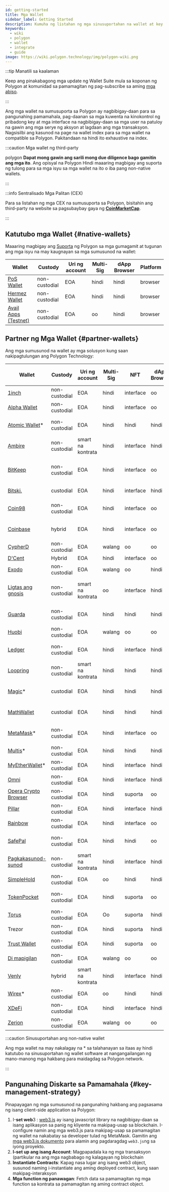 ```yaml
---
id: getting-started
title: Mga Wallet
sidebar_label: Getting Started
description: Kumuha ng listahan ng mga sinusuportahan na wallet at key diskarte.
keywords:
  - wiki
  - polygon
  - wallet
  - integrate
  - guide
image: https://wiki.polygon.technology/img/polygon-wiki.png
---
```


:::tip Manatili sa kaalaman

Keep ang pinakabagong mga update ng Wallet Suite mula sa koponan ng Polygon at komunidad sa pamamagitan ng pag-subscribe sa aming [<ins>mga abiso</ins>](https://polygon.technology/notifications/).

:::

Ang mga wallet na sumusuporta sa Polygon ay nagbibigay-daan para sa pangunahing pamamahala, pag-daanan sa mga kuwenta na kinokontrol ng pribadong key at mga interface na nagbibigay-daan sa mga user na patuloy na gawin ang mga serye ng aksyon at lagdaan ang mga transaksyon.
Nagsisilbi ang kasunod na page na wallet index para sa mga wallet na compatible sa Polygon. Pakitandaan
na hindi ito exhaustive na index.

:::caution Mga wallet ng third-party

polygon **Dapat mong gawin ang sarili mong due diligence bago gamitin ang mga ito**. Ang opisyal na Polygon Hindi maaaring magbigay ang suporta ng tulong para sa mga isyu sa mga wallet na ito o iba pang non-native wallets.

:::

:::info Sentralisado Mga Palitan (CEX)

Para sa listahan ng mga CEX na sumusuporta sa Polygon, bisitahin ang third-party na website sa pagsubaybay gaya ng
[<ins>**CoinMarketCap**</ins>](https://coinmarketcap.com/currencies/polygon/markets).

:::

## Katutubo mga Wallet {#native-wallets}

Maaaring magbigay ang [Suporta](https://support.polygon.technology/support/home) ng Polygon sa mga gumagamit at tugunan ang mga isyu na may kaugnayan sa mga sumusunod na wallet:

| Wallet | Custody | Uri ng account | Multi-Sig | dApp Browser | Platform |
|----------------------------------------------------------------------|---------------|--------------|-----------|--------------|----------|
| [PoS Wallet](https://wallet.polygon.technology/login/) | non-custodial | EOA | hindi | hindi | browser |
| [Hermez Wallet](https://wallet.hermez.io/login) | non-custodial | EOA | hindi | hindi | browser |
| [Avail Apps (Testnet)](https://devnet-avail.polygon.technology/) | non-custodial | EOA | oo | hindi | browser |


## Partner ng Mga Wallet {#partner-wallets}

Ang mga sumusunod na wallet ay mga solusyon kung saan nakipagtulungan ang Polygon Technology:

| Wallet | Custody | Uri ng account | Multi-Sig | NFT | dApp Browser | Suporta sa Bridge | Fiat On-Ramp | Mga Platform |
|---	|---	|---	|---	|---	|---	|---	|---	|---	|
| [1inch](https://1inch.io/wallet/) | non-custodial | EOA | hindi | interface | oo | oo | oo | mobile |
| [Alpha Wallet](https://alphawallet.com/) | non-custodial | EOA | hindi | interface | oo | oo | oo | mobile, api/sdk |
| [Atomic Wallet](https://atomicwallet.io/)* | non-custodial | EOA | hindi | hindi | hindi | hindi | oo | mobile, desktop, api/sdk |
| [Ambire](https://www.ambire.com/) | non-custodial | smart na kontrata | hindi | interface | hindi | oo | oo | browser |
| [BitKeep](https://bitkeep.com/) | non-custodial | EOA | hindi | interface | oo | oo | Oo | mobile, extension ng browser |
| [Bitski.](https://www.bitski.com/) | custodial | EOA | hindi | interface | hindi | oo | hindi | browser, api/sdk |
| [Coin98](https://coin98.com/wallet) | non-custodial | EOA | hindi | interface | oo | oo | oo | mobile, browser, api/sdk |
| [Coinbase](https://www.coinbase.com/wallet) | hybrid | EOA | hindi | interface | oo | oo | oo | mobile, browser, api/sdk |
| [CypherD](https://cypherd.io/) | non-custodial | EOA | walang  | oo | oo | oo | oo | mobile |
| [D'Cent](https://dcentwallet.com/) | Hybrid | EOA | hindi | interface | oo | oo | hindi | mobile |
| [Exodo](https://www.exodus.com/) | non-custodial | EOA | walang  | oo | hindi | hindi | oo | mobile, desktop |
| [Ligtas ang gnosis](https://gnosis-safe.io/) | non-custodial | smart na kontrata | oo | interface | hindi | hindi | walang  | mobile, browser, desktop, api/sdk |
| [Guarda](https://guarda.com/) | non-custodial | EOA | hindi | hindi | hindi | oo | oo | mobile, browser, desktop |
| [Huobi](https://www.itoken.com/en) | non-custodial | EOA | walang  | oo | oo | oo | hindi | mobile |
| [Ledger](https://www.ledger.com/) | non-custodial | EOA | hindi | interface | hindi | hindi | Oo | hardware, mobile, desktop |
| [Loopring](https://loopring.io/#/) | non-custodial | smart na kontrata | hindi | hindi | hindi | hindi | hindi | mobile, api/sdk |
| [Magic](https://fortmatic.com/)* | custodial | EOA | hindi | hindi | hindi |   |   | mobile, browser, api/sdk |
| [MathWallet](https://mathwallet.org/en-us/) | custodial | EOA | hindi | hindi | hindi | oo | oo | mobile, browser, api/sdk |
| [MetaMask](https://metamask.io/)* | non-custodial | EOA | hindi | interface | oo | hindi | hindi | mobile, browser, api/sdk |
| [Multis](https://multis.co/)* | non-custodial | EOA | hindi | hindi | hindi |   | oo | mobile, desktop |
| [MyEtherWallet](https://www.myetherwallet.com/)* | non-custodial | EOA | hindi | interface | hindi |   | oo | mobile |
| [Omni](https://omni.app/) | non-custodial | EOA | hindi | interface | hindi | oo |   | mobile at api/sdk |
| [Opera Crypto Browser](https://www.opera.com/crypto/next) | non-custodial | EOA | hindi | suporta | oo |   |   | mobile, browser |
| [Pillar](https://www.pillar.fi/) | non-custodial | EOA | hindi | interface | hindi |   | oo | mobile |
| [Rainbow](https://rainbow.me/) | non-custodial | EOA | hindi | interface | oo |   | walang  | mobile at api/sdk |
| [SafePal](https://safepal.io/) | non-custodial | EOA | hindi | hindi | oo | Oo |   | hardware, mobile, api/sdk |
| [Pagkakasunod-sunod](https://sequence.app/auth) | non-custodial | smart na kontrata | hindi | interface | hindi |   |   | browser, api/sdk |
| [SimpleHold](https://simplehold.io/) | non-custodial | EOA | oo | hindi | hindi |   | oo | mobile at api/sdk |
| [TokenPocket](https://www.tokenpocket.pro/en) | non-custodial | EOA | hindi | suporta | oo | oo | oo | mobile, browser, api/sdk |
| [Torus](https://toruswallet.io/) | non-custodial | EOA | Oo | suporta | hindi | hindi | hindi | browser, api/sdk |
| Trezor | non-custodial | EOA | hindi | suporta | hindi |   |   | hardware, mobile |
| [Trust Wallet](https://trustwallet.com/) | non-custodial | EOA | hindi | suporta | oo |   | oo | mobile |
| [Di mapigilan](https://unstoppable.money/) | non-custodial | EOA | walang  | oo | oo |   | walang  | mobile at api/sdk |
| [Venly](https://www.venly.io/) | hybrid | smart na kontrata | hindi | interface | hindi |   |   | browser, api/sdk |
| [Wirex](https://wirexapp.com/en/wirex-wallet)* | non-custodial | EOA | oo | hindi | hindi |   |   | mobile |
| [XDeFi](https://www.xdefi.io/) | non-custodial | EOA | hindi | interface | hindi | hindi | hindi | browser |
| [Zerion](https://zerion.io/) | non-custodial | EOA | walang  | oo | oo | Oo |   | mobile, browser |

:::caution Sinusuportahan ang non-native wallet

Ang mga wallet na may nakalagay na * sa talahanayan sa itaas ay hindi katutubo na sinusuportahan ng wallet software at nangangailangan ng mano-manong mga hakbang para maidagdag sa Polygon network.

:::

## Pangunahing Diskarte sa Pamamahala {#key-management-strategy}

Pinapayagan ng mga sumusunod na pangunahing hakbang ang pagsasama ng isang client-side application sa Polygon:

1. I-**set web**3 : [web3.js](https://web3js.readthedocs.io/) ay isang javascript library na nagbibigay-daan sa isang aplikasyon sa panig ng kliyente na makipag-usap sa blockchain. I-configure namin ang mga web3.js para makipag-usap sa pamamagitan ng wallet na nakabatay sa developer tulad ng MetaMask. Gamitin ang [mga web3.js dokumento](https://web3js.readthedocs.io/en/v1.2.2/getting-started.html#adding-web3-js) para alamin ang pagdaragdag `web3.js`ng sa iyong proyekto.
2. **I-set up ang isang Account**: Magpapadala ka ng mga transaksyon (partikular na ang mga nagbabago ng kalagayan ng blockchain
3. **Instantiate Contracts**: Kapag nasa lugar ang isang web3 object, susunod naming i-instantiate ang aming deployed contract, kung saan makipag-interaksyon
4. **Mga function ng panawagan**: Fetch data sa pamamagitan ng mga function sa kontrata sa pamamagitan ng aming contract object.
